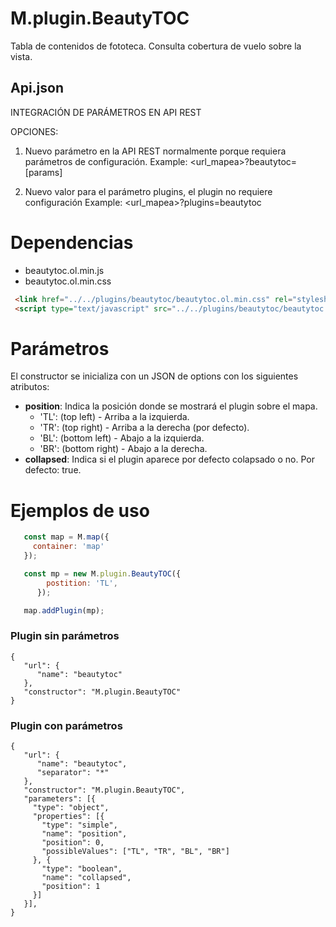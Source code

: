 # M.plugin.BeautyTOC

Tabla de contenidos de fototeca. Consulta cobertura de vuelo sobre la vista.

## Api.json

INTEGRACIÓN DE PARÁMETROS EN API REST

OPCIONES:  
1. Nuevo parámetro en la API REST normalmente porque requiera parámetros de configuración.
Example: <url_mapea>?beautytoc=[params]

2. Nuevo valor para el parámetro plugins, el plugin no requiere configuración
Example: <url_mapea>?plugins=beautytoc

# Dependencias

- beautytoc.ol.min.js
- beautytoc.ol.min.css


```html
 <link href="../../plugins/beautytoc/beautytoc.ol.min.css" rel="stylesheet" />
 <script type="text/javascript" src="../../plugins/beautytoc/beautytoc.ol.min.js"></script>
```

# Parámetros

El constructor se inicializa con un JSON de options con los siguientes atributos:

- **position**: Indica la posición donde se mostrará el plugin sobre el mapa.
  - 'TL': (top left) - Arriba a la izquierda.
  - 'TR': (top right) - Arriba a la derecha (por defecto).
  - 'BL': (bottom left) - Abajo a la izquierda.
  - 'BR': (bottom right) - Abajo a la derecha. 
- **collapsed**: Indica si el plugin aparece por defecto colapsado o no. Por defecto: true.

# Ejemplos de uso

```javascript
   const map = M.map({
     container: 'map'
   });

   const mp = new M.plugin.BeautyTOC({
        postition: 'TL',
      });

   map.addPlugin(mp);
```


### Plugin sin parámetros

```
{
   "url": {
      "name": "beautytoc"
   },
   "constructor": "M.plugin.BeautyTOC"
}
```
### Plugin con parámetros

```
{
   "url": {
      "name": "beautytoc",
      "separator": "*"
   },
   "constructor": "M.plugin.BeautyTOC",
   "parameters": [{
     "type": "object",
     "properties": [{
       "type": "simple",
       "name": "position",
       "position": 0,
       "possibleValues": ["TL", "TR", "BL", "BR"]
     }, {
       "type": "boolean",
       "name": "collapsed",
       "position": 1
     }]
   }],
}
```
